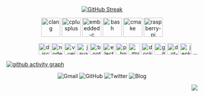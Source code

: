 
<div align="center">
<!--[![GitHub Stats](https://github-readme-stats.vercel.app/api?username=luswdev&show_icons=true&bg_color=30,606c88,3f4c6b&title_color=fff&text_color=fff&icon_color=fff&ring_color=81c8be&hide_border=true)](https://github.com/luswdev)-->
  
[![GitHub Streak](https://github-readme-streak-stats.herokuapp.com/?user=luswdev&background=283044&ring=81c8be&fire=81c8be&currStreakLabel=81c8be&currStreakNum=fff&sideNums=fff&sideLabels=fff&dates=ccc&hide_border=true)](https://github.com/luswdev)

</div>

<p align="center">
  <img height="50" src="https://cdn.jsdelivr.net/gh/devicons/devicon@master/icons/c/c-plain.svg" title="clang" alt="clang">
  <img height="50" src="https://cdn.jsdelivr.net/gh/devicons/devicon@master/icons/cplusplus/cplusplus-plain.svg" title="cplusplus" alt="cplusplus">
  <img height="50" src="https://cdn.jsdelivr.net/gh/devicons/devicon@master/icons/embeddedc/embeddedc-original.svg" title="embedded-c" alt="embedded-c">  
  <img height="50" src="https://cdn.jsdelivr.net/gh/devicons/devicon/icons/bash/bash-original.svg" title="bash" alt="bash">
  <img height="50" src="https://cdn.jsdelivr.net/gh/devicons/devicon/icons/cmake/cmake-original.svg" title="cmake" alt="cmake">
  <img height="50" src="https://cdn.jsdelivr.net/gh/devicons/devicon@master/icons/raspberrypi/raspberrypi-original.svg" title="raspberry-pi" alt="raspberry-pi">
</p>

<p align="right">
  <img height="30" src="https://cdn.jsdelivr.net/gh/devicons/devicon@master/icons/discordjs/discordjs-original.svg" title="discordjs" alt="discordjs">
  <img height="30" src="https://cdn.jsdelivr.net/gh/devicons/devicon@master/icons/nodejs/nodejs-original.svg" title="nodejs" alt="nodejs">
  <img height="30" src="https://cdn.jsdelivr.net/gh/devicons/devicon@master/icons/vuejs/vuejs-original.svg" title="vuejs" alt="vuejs">
  <img height="30" src="https://cdn.jsdelivr.net/gh/devicons/devicon@master/icons/javascript/javascript-original.svg" title="javascript" alt="javascript">
  <img height="30" src="https://cdn.jsdelivr.net/gh/devicons/devicon@master/icons/bootstrap/bootstrap-plain.svg" title="bootstrap" alt="bootstrap">
  <img height="30" src="https://cdn.jsdelivr.net/gh/devicons/devicon@master/icons/electron/electron-original.svg" title="electron" alt="electron">
  <img height="30" src="https://cdn.jsdelivr.net/gh/devicons/devicon@master/icons/php/php-plain.svg" title="php" alt="php">
  <img height="30" src="https://cdn.jsdelivr.net/gh/devicons/devicon@master/icons/mysql/mysql-original.svg" title="mysql" alt="mysql">
  <img height="30" src="https://cdn.jsdelivr.net/gh/devicons/devicon@master/icons/docker/docker-plain.svg" title="docker" alt="docker"> 
  <img height="30" src="https://cdn.jsdelivr.net/gh/devicons/devicon@master/icons/git/git-original.svg" title="git" alt="git">
  <img height="30" src="https://cdn.jsdelivr.net/gh/devicons/devicon@master/icons/dot-net/dot-net-original.svg" title="dot-net" alt="dot-net">
  <img height="30" src="https://cdn.jsdelivr.net/gh/devicons/devicon@master/icons/jenkins/jenkins-original.svg" title="jenkins" alt="jenkins">
  ...
</p>

[![github activity graph](https://github-readme-activity-graph.vercel.app/graph?username=luswdev&hide_border=true&bg_color=transparent&hide_title=true&line=283044&color=transparent&point=6E8D88)](https://github.com/luswdev)

<p align="center">
  <a style="text-decoration:none" href="mailto:info@lusw.dev">
    <img src="https://img.shields.io/badge/-Gmail-ea4335?style=for-the-badge&logo=gmail&logoColor=white&color=283044" alt="Gmail" />
  </a>
  <a style="text-decoration:none" href="https://github.com/luswdev">
    <img src="https://img.shields.io/badge/-GitHub-181717?style=for-the-badge&logo=github&logoColor=white&color=283044" alt="GitHub" />
  </a>
  <a style="text-decoration:none" href="https://twitter.com/luswdev">
    <img src="https://img.shields.io/badge/-Twitter-1da1f2?style=for-the-badge&logo=twitter&logoColor=white&color=283044" alt="Twitter" />
  </a>  
  <a style="text-decoration:none" href="https://blog.lusw.dev">
    <img src="https://img.shields.io/badge/-Blog-0085A1?style=for-the-badge&logo=googlechrome&logoColor=white&color=283044" alt="Blog" />
  </a>
</p>

<p align="right">
  <img src="https://profile-counter.glitch.me/{luswdev}/count.svg?color=283044" />
</p>

